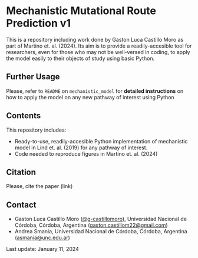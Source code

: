 # Mechanistic Mutational Route Prediction v1

This is a repository including work done by Gaston Luca Castillo Moro as part of Martino et. al. (2024). Its aim is to provide a readily-accesible tool for researchers, even for those who may not be well-versed in coding, to apply the model easily to their objects of study using basic Python. 

Further Usage
------
Please, refer to `README` on `mechanistic_model` for **detailed instructions** on how to apply the model on any new pathway of interest using Python

Contents
-------

This repository includes: 
- Ready-to-use, readily-accesible Python implementation of mechanistic model in Lind et. al. (2019) for any pathway of interest. 
- Code needed to reproduce figures in Martino et. al. (2024)

Citation
--------

Please, cite the paper (link)

Contact
--------

- Gaston Luca Castillo Moro ([@g-castillomoro](https://github.com/g-castillomoro)), Universidad Nacional de Córdoba, Córdoba, Argentina (gaston.castillom22@gmail.com)
- Andrea Smania, Universidad Nacional de Córdoba, Córdoba, Argentina (asmania@unc.edu.ar)

Last update: January 11, 2024
